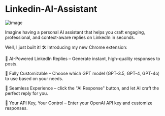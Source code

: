 # Linkedin-AI-Assistant

![image](https://github.com/user-attachments/assets/c4a457c7-aa16-4f82-ae14-d0059a19b38c)

Imagine having a personal AI assistant that helps you craft engaging, professional, and context-aware replies on LinkedIn in seconds.

Well, I just built it! 🛠️
Introducing my new Chrome extension:

 🔹 AI-Powered LinkedIn Replies – Generate instant, high-quality responses to posts.

 🔹 Fully Customizable – Choose which GPT model (GPT-3.5, GPT-4, GPT-4o) to use based on your needs.

 🔹 Seamless Experience – click the "AI Response" button, and let AI craft the perfect reply for you.

 🔹 Your API Key, Your Control – Enter your OpenAI API key and customize responses.
